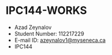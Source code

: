 # IPC144-WORKS
- Azad Zeynalov
- Student Number: 112217229 
- E-mail ID: azeynalov1@myseneca.ca
- IPC144
